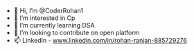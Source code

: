 - 👋 Hi, I’m @CoderRohan1
- 👀 I’m interested in Cp
- 🌱 I’m currently learning DSA
- 💞️ I’m looking to contribute on open platform
- 📫 LinkedIn - www.linkedin.com/in/rohan-ranjan-885729276 

<!---
CoderRohan1/CoderRohan1 is a ✨ special ✨ repository because its `README.md` (this file) appears on your GitHub profile.
You can click the Preview link to take a look at your changes.
--->
